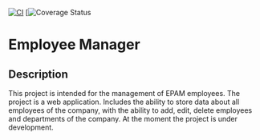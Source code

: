 [![CI](https://github.com/willyfox07/pythonProject/actions/workflows/main.yml/badge.svg)](https://github.com/willyfox07/pythonProject/actions/workflows/main.yml) [![![Coverage Status](https://coveralls.io/repos/github/willyfox07/pythonProject/badge.svg?branch=GitHub-actions)](https://coveralls.io/github/willyfox07/pythonProject?branch=GitHub-actions)


# Employee Manager

## Description

This project is intended for the management of EPAM employees.
The project is a web application.
Includes the ability to store data about all employees of the company, with the ability to add, edit, delete employees and departments of the company.
At the moment the project is under development.


